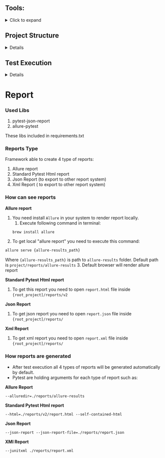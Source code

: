 ## Tools:
<details>

  <summary>Click to expand</summary>

  | Tool | Description | How to Installation | 
  | ----------- | ----------- | ----------- 
  | Pycharm IDE | IDE  |[PyCharm – The Python IDE Installation](#pycharm--the-python-ide-installation)   
  | Python | Programming Language | Installed by default in Unix| 
  | Pytest  | Testing Framework |[Prepare Project](#prepare-project) 
  | Selenium  | Library to talk with WebDriver |[Prepare Project](#prepare-project)
  | Allure  | Report Library |[Prepare Project](#prepare-project)


  ### PyCharm – The Python IDE Installation:
  https://www.jetbrains.com/pycharm/

   1. Download the pycharm-2020.1.2.dmg macOS Disk Image file (Community)
   2. Mount it as another disk in your system
   3. Copy PyCharm to your Applications folder

### Prepare project
1. Open project folder in terminal
2. To create virtual environment for project you need execute following command in terminal:
```
python -m venv venv
```
3. Activate virtual env you need execute following command in terminal:

Windows
```bash
.\venv\bin\activate
```
Mac/Linux
```bash
source venv\bin\activate
```

5. To install dependencies you need execute following command in terminal:
```
pip install -r requirements.txt
```
</details>

## Project Structure
<details>

1. All test cases located in `project_root/tests/`
2. Test runner behavior (pytest) can be tweaked by editing `pytest.ini`
3. By default, fixtures (setup, teardown functions) located in `conftest.py`
4. Page object models located in 'services/herokuapp/pages'
</details>

## Test Execution 
<details>
1.Open project folder in terminal<br>
2.To execute all tests you need execute following command in terminal:

  ```bash
  pytest tests/
  ```

3.To execute module/suite  you need execute following command in terminal:
  ```bash
  pytest tests/test_some.py
  ```
</details>

# Report

  ### Used Libs
  1. pytest-json-report
  2. allure-pytest

These libs included in requirements.txt 

  ### Reports Type
  
  Framework able to create 4 type of reports:
   1. Allure report
   2. Standard Pytest Html report
   3. Json Report (to export to other report system)
   4. Xml Report ( to export to other report system)

  ### How can see reports

  **Allure report**
  1. You need install `Allure` in your system to render report locally.
     1. Execute following command in terminal:
     ```bash
     brew install allure
     ```
  2. To get local "allure report" you need to execute this command:
   ```bash
   allure serve {allure-results_path} 
   ```
  Where `{allure-results_path}` is path to `allure-results` folder. Default path is `project/reports/allure-results`
  3. Default browser will render allure report

  **Standard Pytest Html report**
  1. To get this report you need to open `report.html` file inside `{root_project]/reports/v2`

  **Json Report**
  1. To get json report you need to open `report.json` file inside `{root_project]/reports/`

  **Xml Report**
  1. To get xml report you need to open `report.xml` file inside `{root_project]/reports/`


  ### How reports are generated
  - After test execution all 4 types of reports will be generated automatically by default.
  - Pytest are holding arguments for each type of report such as:

  **Allure Report**
  ```
  --alluredir=./reports/allure-results
  ```
  **Standard Pytest Html report**
  ```
  --html=./reports/v2/report.html --self-contained-html
  ```
  **Json Report**
  ```
  --json-report --json-report-file=./reports/report.json
  ```
  **XMl Report**
  ```
  --junitxml ./reports/report.xml
  ```
